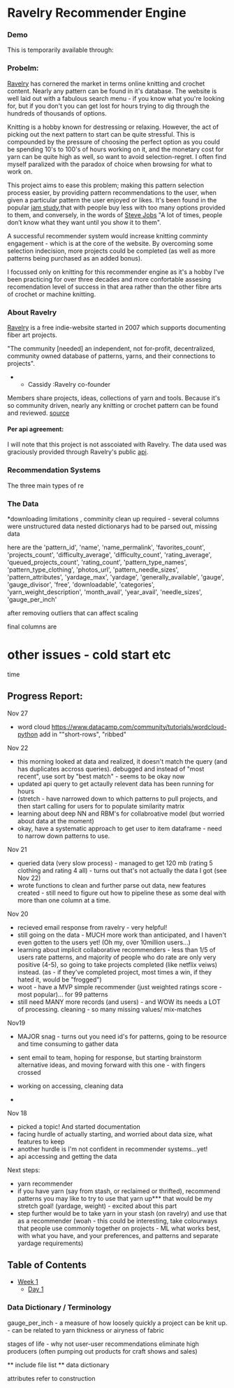# Ravelry Recommender Engine

### Demo
This is temporarily available through:



### Probelm:
[Ravelry](https://www.ravelry.com/) has cornered the market in terms online knitting and crochet content. Nearly any pattern can be found in it's database. The website is well laid out with a fabulous search menu - if you know what you're looking for, but if you don't you can get lost for hours trying to dig through the hundreds of thousands of options.  

Knitting is a hobby known for destressing or relaxing.  However, the act of picking out the next pattern to start can be quite stressful.  This is compounded by the pressure of choosing the perfect option as you could be spending 10's to 100's of hours working on it, and the monetary cost for yarn can be quite high as well, so want to avoid selection-regret.  I often find myself paralized with the paradox of choice when browsing for what to work on. 

This project aims to ease this problem; making this pattern selection process easier, by providing pattern recommendations to the user, when given a particular pattern the user enjoyed or likes. It's been found in the popular [jam study](https://faculty.washington.edu/jdb/345/345%20Articles/Iyengar%20%26%20Lepper%20(2000).pdf),that with people buy less with too many options provided to them, and conversely, in the words of [Steve Jobs](https://www.forbes.com/sites/chunkamui/2011/10/17/five-dangerous-lessons-to-learn-from-steve-jobs/?sh=7f4db0373a95) "A lot of times, people don’t know what they want until you show it to them".

A successful recommender system would increase knitting comminty engagement - which is at the core of the website.  By overcoming some selection indecision, more projects could be completed (as well as more patterns being purchased as an added bonus).

I focussed only on knitting for this recommender engine as it's a hobby I've been practicing for over three decades and more confortable assesing recomendation level of success in that area rather than the other fibre arts of crochet or machine knitting. 

### About Ravelry
[Ravelry](https://www.ravelry.com/) is a free indie-website started in 2007 which supports documenting fiber art projects. 

"The community [needed] an independent, not for-profit, decentralized, community owned database of patterns, yarns, and their connections to projects". 
* - Cassidy :Ravelry co-founder  

Members share projects, ideas, collections of yarn and tools.  Because it's so community driven, nearly any knitting or crochet pattern can be found and reviewed. 
[source](https://en.wikipedia.org/wiki/Ravelry) 

#### Per api agreement:
I will note that this project is not asscoiated with Ravelry. The data used was graciously provided through Ravelry's public [api](https://www.ravelry.com/api#index).

### Recommendation Systems
The three main types of re

### The Data
*downloading limitations , comminity clean up required - several columns were unstructured data nested dictionarys had to be parsed out, 
missing data

here are the 
'pattern_id', 'name', 'name_permalink', 'favorites_count',
       'projects_count', 'difficulty_average', 'difficulty_count',
       'rating_average', 'queued_projects_count', 'rating_count',
       'pattern_type_names', 'pattern_type_clothing', 'photos_url',
       'pattern_needle_sizes', 'pattern_attributes', 'yardage_max', 'yardage',
       'generally_available', 'gauge', 'gauge_divisor', 'free', 'downloadable',
       'categories', 'yarn_weight_description', 'month_avail', 'year_avail',
       'needle_sizes', 'gauge_per_inch'
       
after removing outliers that can affect scaling

final columns are 
# other issues - cold start etc
time 

## Progress Report:

Nov 27
- word cloud https://www.datacamp.com/community/tutorials/wordcloud-python
add in ""short-rows", "ribbed"

Nov 22
- this morning looked at data and realized, it doesn't match the query (and has duplicates accross queries).  debugged and instead of "most recent", use sort by "best match" - seems to be okay now 
- updated api query to get actaully relevent data has been running for hours
- (stretch - have narrowed down to which patterns to pull projects, and then start calling for users for to populate similarity matrix
- learning about deep NN and RBM's for collabroative model (but worried about data at the moment)
- okay, have a systematic approach to get user to item dataframe - need to narrow down patterns to use.

Nov 21
- queried data (very slow process) - managed to get 120 mb (rating 5 clothing and rating 4 all) - turns out that's 
not actually the data I got (see Nov 22)
- wrote functions to clean and further parse out data, new features created - still need to figure out how
to pipeline these as some deal with more than one column at a time. 


Nov 20
- recieved email response from ravelry - very helpful! 
- still going on the data - MUCH more work than anticipated, and I haven't even gotten to the users yet! (Oh my, over 10million users...)
- learning about implicit collaborative recommenders - less than 1/5 of users rate patterns, and majority of people who do rate are only very positive (4-5), so going to take projects completed (like netflix veiws) instead. (as - if they've completed project, most times a win, if they hated it, would be "frogged")
- woot - have a MVP simple recommender (just weighted ratings score - most popular)... for 99 patterns 
- still need MANY more records (and users) - and WOW its needs a LOT of processing. cleaning - so many missing values/ mix-matches

Nov19
- MAJOR snag - turns out you need id's for patterns, going to be resource and time consuming to gather data
- sent email to team, hoping for response, but starting brainstorm alternative ideas, and moving forward
with this one - with fingers crossed
- working on accessing, cleaning data 

- 
Nov 18 
- picked a topic! And started documentation
- facing hurdle of actually starting, and worried about data size, what features to keep
- another hurdle is I'm not confident in recommender systems...yet! 
- api accessing and getting the data 

Next steps:
- yarn recommender 
- if you have yarn (say from stash, or reclaimed or thrifted), recommend patterns you may like to try to use that yarn up*** that would be my stretch goal! (yardage, weight) - excited about this part
- step further would be to take yarn in your stash (on ravelry) and use that as a recommender (woah - this could be interesting, take colourways that people use commonly together on projects - ML what works best, with what you have, and your preferences, and patterns and separate yardage requirements)

## Table of Contents
* [Week 1](/Week_1)
    * [Day 1](/Week_1/Day_1)
### Data Dictionary / Terminology 

gauge_per_inch - a measure of how loosely quickly a project can be knit up.  - can be related to yarn thickness or airyness of fabric

stages of life - why not user-user recommendations
eliminate high producers (often pumping out products for craft shows and sales)

** include file list 
** data dictionary

attributes refer to construction
